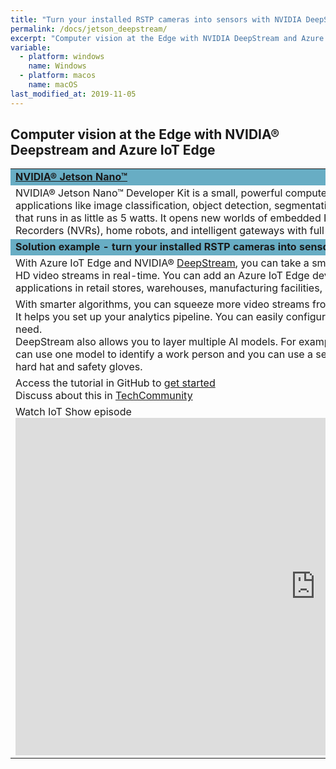 ```yaml
---
title: "Turn your installed RSTP cameras into sensors with NVIDIA DeepStream and Azure IoT Edge"
permalink: /docs/jetson_deepstream/
excerpt: "Computer vision at the Edge with NVIDIA DeepStream and Azure IoT Edge"
variable:
  - platform: windows
    name: Windows
  - platform: macos
    name: macOS
last_modified_at: 2019-11-05
---
```


## Computer vision at the Edge with NVIDIA® Deepstream and Azure IoT Edge

<html><table><tr bgcolor="#68adc4"><td colspan="2"><b>
<a href="https://www.nvidia.com/en-us/autonomous-machines/embedded-systems/jetson-nano/" target="_blank">NVIDIA® Jetson Nano™</a></b>
<tr><td>
NVIDIA® Jetson Nano™ Developer Kit is a small, powerful computer that lets you run multiple neural networks in parallel for applications like image classification, object detection, segmentation, and speech processing. All in an easy-to-use platform that runs in as little as 5 watts. It opens new worlds of embedded IoT applications, including entry-level Network Video Recorders (NVRs), home robots, and intelligent gateways with full analytics capabilities. 
</td>
<td width="30%">
<img src="{{'assets/images/devices_jetson_nano.jpg' | relative_url}}">
<!-- ![Jetson Nano]({{ '/assets/images/devices_jetson_nano.jpg' | relative_url }})  -->
</td></tr>
<tr bgcolor="#68adc4"><td colspan="2"><b>
Solution example - turn your installed RSTP cameras into sensors
</b></td></tr>
<tr><td colspan="2">
With Azure IoT Edge and NVIDIA® <a href="https://developer.nvidia.com/deepstream-sdk" target="_blank">DeepStream</a>, you can take a small, inexpensive NVIDIA® Jetson Nano™ Developer Kit and analyze HD video streams in real-time.  You can add an Azure IoT Edge device in the field to turn your RSTP cameras into sensors for IoT applications in retail stores, warehouses, manufacturing facilities, connected buildings, urban infrastructure, and more.
</td></tr>
<tr><td colspan="2">
With smarter algorithms, you can squeeze more video streams from your hardware. That’s where the DeepStream toolkit comes in. It helps you set up your analytics pipeline.  You can easily configure DeepStream to efficiently ingest as many video streams as you need.
<br>
DeepStream also allows you to layer multiple AI models. For example, if you are analyzing video data from a construction site, you can use one model to identify a work person and you can use a second model to confirm whether the work person is wearing a hard hat and safety gloves.
</td></tr>
<tr><td colspan="2">
Access the tutorial in GitHub to <a href="https://github.com/toolboc/azure-iot-nvidia-jetson-deepstream-pnp" target="_blank">get started</a><br>
Discuss about this in <a href="https://techcommunity.microsoft.com/t5/Internet-of-Things/Computer-vision-at-the-Edge-with-NVIDIA-DeepStream-and-Azure-IoT/ba-p/984607" target="_blank">TechCommunity</a> 
</td></tr>
<tr><td>
Watch IoT Show episode<br>
<iframe src="https://channel9.msdn.com/Shows/Internet-of-Things-Show/Azure-IoT-Edge-integration-with-Nvidia-Deepstream/player" width="960" height="540" allowFullScreen frameBorder="0" title="Azure IoT Edge integration with Nvidia Deepstream - Microsoft Channel 9 Video"></iframe>
</td></tr>

